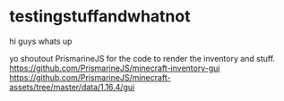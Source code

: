 # testingstuffandwhatnot

hi guys whats up

yo shoutout PrismarineJS for the code to render the inventory and stuff. 
https://github.com/PrismarineJS/minecraft-inventory-gui
https://github.com/PrismarineJS/minecraft-assets/tree/master/data/1.16.4/gui

